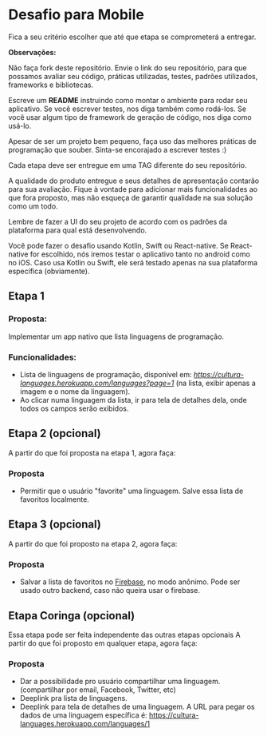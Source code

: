 # Desafio para Mobile

Fica a seu critério escolher que até que etapa se comprometerá a entregar.

**Observações:**

Não faça fork deste repositório. Envie o link do seu repositório, para que
possamos avaliar seu código, práticas utilizadas, testes, padrões utilizados,
frameworks e bibliotecas.

Escreve um **README** instruindo como montar o ambiente para rodar seu
aplicativo. Se você escrever testes, nos diga também como
rodá-los. Se você usar algum tipo de framework de geração de código,
nos diga como usá-lo.

Apesar de ser um projeto bem pequeno, faça uso das melhores práticas de
programação que souber. Sinta-se encorajado a escrever testes :)

Cada etapa deve ser entregue em uma TAG diferente do seu repositório.

A qualidade do produto entregue e seus detalhes de apresentação contarão para
sua avaliação. Fique à vontade para adicionar mais funcionalidades ao que fora
proposto, mas não esqueça de garantir qualidade na sua solução como um todo.

Lembre de fazer a UI do seu projeto de acordo com os padrões da plataforma
para qual está desenvolvendo.

Você pode fazer o desafio usando Kotlin, Swift ou React-native. Se
React-native for escolhido, nós iremos testar o aplicativo tanto no android
como no iOS. Caso usa Kotlin ou Swift, ele será testado apenas na sua
plataforma específica (obviamente).

## Etapa 1

### Proposta:

Implementar um app nativo que lista linguagens de programação.

### Funcionalidades:

* Lista de linguagens de programação, disponível em: *https://cultura-languages.herokuapp.com/languages?page=1*
(na lista, exibir apenas a imagem e o nome da linguagem).
* Ao clicar numa linguagem da lista, ir para tela de detalhes dela, onde todos os campos serão exibidos.

## Etapa 2 (opcional)

A partir do que foi proposta na etapa 1, agora faça:


### Proposta

* Permitir que o usuário "favorite" uma linguagem. Salve essa lista de favoritos localmente.


## Etapa 3 (opcional)

A partir do que foi proposto na etapa 2, agora faça:


### Proposta

* Salvar a lista de favoritos no [Firebase](https://firebase.google.com/), no modo anônimo.
Pode ser usado outro backend, caso não queira usar o firebase.

## Etapa Coringa (opcional)

Essa etapa pode ser feita independente das outras etapas opcionais
A partir do que foi proposto em qualquer etapa, agora faça:


### Proposta

* Dar a possibilidade pro usuário compartilhar uma linguagem. (compartilhar por email, Facebook, Twitter, etc)
* Deeplink pra lista de linguagens.
* Deeplink para tela de detalhes de uma linguagem. A URL para pegar os dados de uma linguagem específica é: https://cultura-languages.herokuapp.com/languages/1
